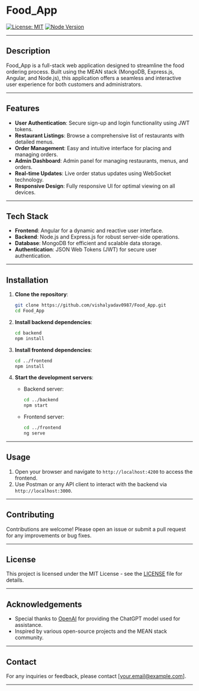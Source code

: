# Food_App

[![License: MIT](https://img.shields.io/badge/License-MIT-yellow.svg)](https://opensource.org/licenses/MIT)
[![Node Version](https://img.shields.io/badge/node.js-14.x%20|%2016.x%20|%2018.x-brightgreen)](https://nodejs.org/en/download/)

---

## Description

Food_App is a full-stack web application designed to streamline the food ordering process. Built using the MEAN stack (MongoDB, Express.js, Angular, and Node.js), this application offers a seamless and interactive user experience for both customers and administrators.

---

## Features

- **User Authentication**: Secure sign-up and login functionality using JWT tokens.
- **Restaurant Listings**: Browse a comprehensive list of restaurants with detailed menus.
- **Order Management**: Easy and intuitive interface for placing and managing orders.
- **Admin Dashboard**: Admin panel for managing restaurants, menus, and orders.
- **Real-time Updates**: Live order status updates using WebSocket technology.
- **Responsive Design**: Fully responsive UI for optimal viewing on all devices.

---

## Tech Stack

- **Frontend**: Angular for a dynamic and reactive user interface.
- **Backend**: Node.js and Express.js for robust server-side operations.
- **Database**: MongoDB for efficient and scalable data storage.
- **Authentication**: JSON Web Tokens (JWT) for secure user authentication.

---

## Installation

1. **Clone the repository**:
    ```bash
    git clone https://github.com/vishalyadav0987/Food_App.git
    cd Food_App
    ```

2. **Install backend dependencies**:
    ```bash
    cd backend
    npm install
    ```

3. **Install frontend dependencies**:
    ```bash
    cd ../frontend
    npm install
    ```

4. **Start the development servers**:
    - Backend server:
      ```bash
      cd ../backend
      npm start
      ```
    - Frontend server:
      ```bash
      cd ../frontend
      ng serve
      ```

---

## Usage

1. Open your browser and navigate to `http://localhost:4200` to access the frontend.
2. Use Postman or any API client to interact with the backend via `http://localhost:3000`.

---

## Contributing

Contributions are welcome! Please open an issue or submit a pull request for any improvements or bug fixes.

---

## License

This project is licensed under the MIT License - see the [LICENSE](LICENSE) file for details.

---

## Acknowledgements

- Special thanks to [OpenAI](https://openai.com) for providing the ChatGPT model used for assistance.
- Inspired by various open-source projects and the MEAN stack community.

---

## Contact

For any inquiries or feedback, please contact [your.email@example.com].

---
